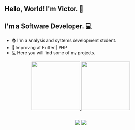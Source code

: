 ## Hello, World! I'm Victor. 👋
## I'm a Software Developer. 💻

- 📚 I'm a Analysis and systems development student.
- 🎯 Improving at Flutter | PHP
- 💻 Here you will find some of my projects.

<html>
<div align="center">
  <a href="https://github.com/victormatta">
  <img height="160em" src="https://github-readme-stats.vercel.app/api?username=victormatta&show_icons=true&theme=algolia&include_all_commits=true&count_private=true"/>
  <img height="160em" src="https://github-readme-stats.vercel.app/api/top-langs/?username=victormatta&layout=compact&langs_count=7&theme=algolia"/>
</div>
  
##
  
<div align="center">
  <a href="https://www.linkedin.com/in/victor-da-matta-2aa0b1245/" target="_blank"><img src="https://img.shields.io/badge/LinkedIn-0077B5?style=for-the-badge&logo=linkedin&logoColor=white" target="_blank"></a>
   <a href="https://www.instagram.com/victormatta_/?hl=pt-br" target="_blank"><img src="https://img.shields.io/badge/-Instagram-%23E4405F?style=for-the-badge&logo=instagram&logoColor=white" target="_blank"></a>
</div>
</html> 
